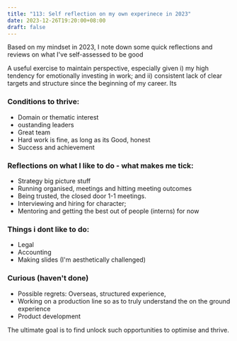 ```yaml
---
title: "113: Self reflection on my own experinece in 2023"
date: 2023-12-26T19:20:00+08:00
draft: false
---
```


Based on my mindset in 2023, I note down some quick reflections and reviews on what I've self-assessed to be good 

A useful exercise to maintain perspective, especially given i) my high tendency for emotionally investing in work; and ii) consistent lack of clear targets and structure since the beginning of my career. Its 

### Conditions to thrive:
* Domain or thematic interest
* oustanding leaders
* Great team
* Hard work is fine, as long as its Good, honest
* Success and achievement

### Reflections on what I like to do - what makes me tick:

* Strategy big picture stuff
* Running organised, meetings and hitting meeting outcomes 
* Being trusted, the closed door 1-1 meetings.
* Interviewing and hiring for character; 
* Mentoring and getting the best out of people (interns) for now

### Things i dont like to do:
* Legal
* Accounting 
* Making slides (I'm aesthetically challenged) 

### Curious (haven't done) 
* Possible regrets: Overseas, structured experience,
* Working on a production line so as to truly understand the on the ground experience
* Product development

The ultimate goal is to find unlock such opportunities to optimise and thrive.

